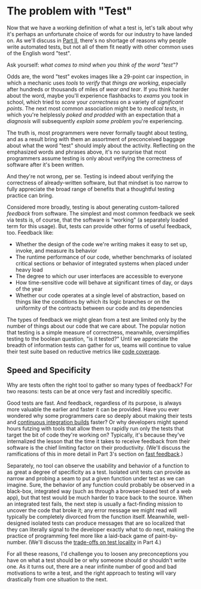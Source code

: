 # The problem with "Test"

Now that we have a working definition of what a test is, let's talk about why
it's perhaps an unfortunate choice of words for our industry to have landed on.
As we'll discuss in [Part II](../part-2-why-write-tests), there's no shortage of
reasons why people write automated tests, but not all of them fit neatly with
other common uses of the English word "test".

Ask yourself: *what comes to mind when you think of the word "test"?*

Odds are, the word "test" evokes images like a 29-point car inspection, in which
a mechanic uses *tools* to  *verify* that *things are working*, especially after
hundreds or thousands of miles of *wear and tear*. If you think harder about the
word, maybe you'll experience flashbacks to *exams* you took in school, which
tried to *score* your *correctness* on a variety of *significant points*. The
next most common association might be to *medical tests*, in which you're
helplessly *poked and prodded* with an expectation that a *diagnosis* will
subsequently *explain some problem* you're experiencing.

The truth is, most programmers were never formally taught about testing, and as
a result bring with them an assortment of preconceived baggage about what the
word "test" should imply about the activity. Reflecting on the emphasized words
and phrases above, it's no surprise that most programmers assume testing is only
about verifying the correctness of software after it's been written.

And they're not wrong, per se. Testing is indeed about verifying the
correctness of already-written software, but that mindset is too narrow to fully
appreciate the broad range of benefits that a thoughtful testing practice can
bring.

Considered more broadly, testing is about generating custom-tailored _feedback_
from software. The simplest and most common feedback we seek via tests is, of
course, that the software is "working" (a separately loaded term for this
usage). But, tests can provide other forms of useful feedback, too. Feedback
like:

* Whether the design of the code we're writing makes it easy to set up, invoke,
  and measure its behavior
* The runtime performance of our code, whether benchmarks of isolated critical
  sections or behavior of integrated systems when placed under heavy load
* The degree to which our user interfaces are accessible to everyone
* How time-sensitive code will behave at significant times of day, or days of
  the year
* Whether our code operates at a single level of abstraction, based on things
  like the conditions by which its logic branches or on the uniformity of the
  contracts between our code and its dependencies

The types of feedback we might glean from a test are limited only by the number
of things about our code that we care about. The popular notion that testing is
a simple measure of correctness, meanwhile, oversimplifies testing to the
boolean question, "is it tested?" Until we appreciate the breadth of information
tests can gather for us, teams will continue to value their test suite based on
reductive metrics like [code
coverage](https://en.wikipedia.org/wiki/Code_coverage).

## Speed and Specificity

Why are tests often the right tool to gather so many types of feedback? For two
reasons: tests can be at once very fast and incredibly specific.

Good tests are fast. And feedback, regardless of its purpose, is always more
valuable the earlier and faster it can be provided. Have you ever wondered why
some programmers care so deeply about making their tests and [continuous integration
builds](https://en.wikipedia.org/wiki/Continuous_integration) faster? Or why
developers might spend hours futzing with tools that allow them to rapidly
run only the tests that target the bit of code they're working on? Typically,
it's because they've internalized the lesson that the time it takes to receive
feedback from their software is the chief limiting factor on their
productivity. (We'll discuss the ramifications of this in more detail in Part
3's section on [fast feedback](../part-3-how-to-test-well/fast-feedback).)

Separately, no tool can observe the usability and behavior of a function to as
great a degree of specificity as a test. Isolated unit tests can provide as
narrow and probing a seam to put a given function under test as we can imagine.
Sure, the behavior of any function could probably be observed in a black-box,
integrated way (such as through a browser-based test of a web app), but that
test would be much harder to trace back to the source. When an
integrated test fails, the next step is usually a fact-finding mission to
uncover the code that broke it; any error message we might read will typically be
completely divorced from the function itself. Meanwhile,
well-designed isolated tests can produce messages that are so localized that
they can literally signal to the developer exactly what to do next, making the
practice of programming feel more like a laid-back game of paint-by-number.
(We'll discuss the [trade-offs on test
locality](../part-4-where-to-test/locality-vs-decoupling) in Part 4.)

For all these reasons, I'd challenge you to loosen any preconceptions you have
on what a test should be or why someone should or shouldn't write one. As it
turns out, there are a near infinite number of good and bad motivations to write
a test, and the right approach to testing will vary drastically from one
situation to the next.
